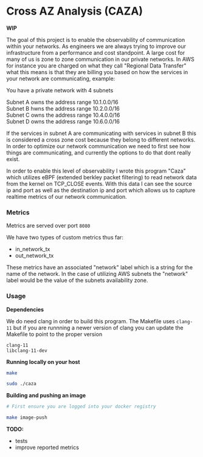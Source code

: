 # Cross AZ Analysis (CAZA)

**WIP**

The goal of this project is to enable the observability of communication within your networks. As engineers we are always trying to improve our infrastructure from a performance and cost standpoint. A large cost for many of us is zone to zone communication in our private networks. In AWS for instance you are charged on what they call "Regional Data Transfer" what this means is that they are billing you based on how the services in your network are communicating, example:

You have a private network with 4 subnets

Subnet A owns the address range 10.1.0.0/16  
Subnet B hwns the address range 10.2.0.0/16  
Subnet C owns the address range 10.4.0.0/16  
Subnet D owns the address range 10.6.0.0/16  

If the services in subnet A are communicating with services in subnet B this is considered a cross zone cost because they belong to different networks. In order to optimize our network communication we need to first see how things are communicating, and currently the options to do that dont really exist.

In order to enable this level of observability I wrote this program "Caza" which utilizes eBPF (extended berkley packet filtering) to read network data from the kernel on TCP_CLOSE events. With this data I can see the source ip and port as well as the destination ip and port which allows us to capture realtime metrics of our network communication.

### Metrics

Metrics are served over port `8080`

We have two types of custom metrics thus far:

- in_network_tx
- out_network_tx

These metrics have an associated "network" label which is a string for the name of the network. In the case of utilizing AWS subnets the "network" label would be the value of the subnets availability zone.

### Usage

**Dependencies**

We do need clang in order to build this program. The Makefile uses `clang-11` but if you are runnning a newer version of clang you can update the Makefile to point to the proper version

`clang-11`  
`libclang-11-dev`  

**Running locally on your host**

```sh
make

sudo ./caza
```

**Building and pushing an image**

```sh
# First ensure you are logged into your docker registry

make image-push
```

**TODO:**

- tests
- improve reported metrics
